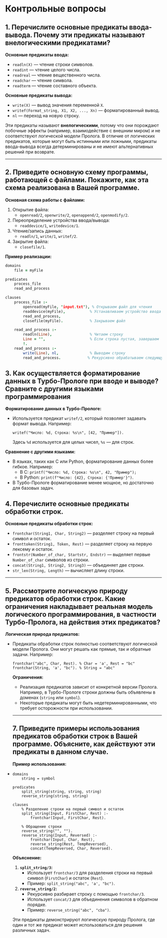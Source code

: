 # Контрольные вопросы

## 1. Перечислите основные предикаты ввода-вывода. Почему эти предикаты называют внелогическими предикатами?

**Основные предикаты ввода:**

- `readln(X)` — чтение строки символов.
- `readint` — чтение целого числа.
- `readreal` — чтение вещественного числа.
- `readchar` — чтение символа.
- `readterm` — чтение составного объекта.

**Основные предикаты вывода:**

- `write(X)` — вывод значения переменной `X`.
- `writef(Format_string, X1, X2, ..., Xn)` — форматированный вывод.
- `nl` — переход на новую строку.

Эти предикаты называют **внелогическими**, потому что они порождают побочные эффекты (например, взаимодействие с внешним миром) и не соответствуют логической модели Пролога. В отличие от логических предикатов, которые могут быть истинными или ложными, предикаты ввода-вывода всегда детерминированы и не имеют альтернативных решений при возврате.

---

## 2. Приведите основную схему программы, работающей с файлами. Покажите, как эта схема реализована в Вашей программе.

**Основная схема работы с файлами:**

1. Открытие файла:
   - `openread/2`, `openwrite/2`, `openappend/2`, `openmodify/2`.
2. Переопределение устройства ввода/вывода:
   - `readdevice/1`, `writedevice/1`.
3. Чтение/запись данных:
   - `readln/1`, `write/1`, `writef/2`.
4. Закрытие файла:
   - `closefile/1`.

**Пример реализации:**

```prolog
domains
    file = myFile

predicates
    process_file
    read_and_process

clauses
    process_file :-
        openread(myFile, "input.txt"), % Открываем файл для чтения
        readdevice(myFile),           % Устанавливаем устройство ввода
        read_and_process,
        closefile(myFile).            % Закрываем файл

    read_and_process :-
        readln(Line),                 % Читаем строку
        Line = "",                    % Если строка пустая, завершаем
        !.
    read_and_process :-
        write(Line), nl,              % Выводим строку
        read_and_process.            % Рекурсивно обрабатываем следующую строку
```

## 3. Как осуществляется форматирование данных в Турбо-Прологе при вводе и выводе? Сравните с другими языками программирования

**Форматирование данных в Турбо-Прологе:**

* Используется предикат `writef/2`, который позволяет задавать формат вывода. Например:

  ```
  writef("Число: %d, Строка: %s\n", [42, "Пример"]).
  ```

  Здесь `%d` используется для целых чисел, `%s` — для строк.

**Сравнение с другими языками:**

* В языках, таких как C или Python, форматирование данных более гибкое. Например:
  * В C: `printf("Число: %d, Строка: %s\n", 42, "Пример");`
  * В Python: `print(f"Число: {42}, Строка: {'Пример'}")`.
* В Турбо-Прологе форматирование менее мощное, но достаточно для базовых задач.

## 4. Перечислите основные предикаты обработки строк.

**Основные предикаты обработки строк:**

* `frontchar(String1, Char, String2)` — разделяет строку на первый символ и остаток.
* `fronttoken(String1, Token, Rest)` — разделяет строку на первую лексему и остаток.
* `frontstr(Number_of_char, Startstr, Endstr)` — выделяет первые `Number_of_char` символов из строки.
* `concat(String1, String2, String3)` — объединяет две строки.
* `str_len(String, Length)` — вычисляет длину строки.

---

## 5. Рассмотрите логическую природу предикатов обработки строк. Какие ограничения накладывает реальная модель логического программирования, в частности Турбо-Пролога, на действия этих предикатов?

**Логическая природа предикатов:**

* Предикаты обработки строк полностью соответствуют логической модели Пролога. Они могут решать как прямые, так и обратные задачи. Например:

  ```
  frontchar("abc", Char, Rest). % Char = 'a', Rest = "bc"
  frontchar(String, 'a', "bc"). % String = "abc"
  ```
  **Ограничения:**

  * Реализация предикатов зависит от конкретной версии Пролога. Например, в Турбо-Прологе строки должны быть объявлены в доменах (`string` или `symbol`).
  * Некоторые предикаты могут быть недетерминированными, что требует осторожности при использовании.

  ---

  ## 7. Приведите примеры использования предикатов обработки строк в Вашей программе. Объясните, как действуют эти предикаты в данном случае.

  **Пример использования:**
* ```
  domains
      string = symbol

  predicates
      split_string(string, string, string)
      reverse_string(string, string)

  clauses
      % Разделение строки на первый символ и остаток
      split_string(Input, FirstChar, Rest) :-
          frontchar(Input, FirstChar, Rest).

      % Обращение строки
      reverse_string("", "").
      reverse_string(Input, Reversed) :-
          frontchar(Input, Char, Rest),
          reverse_string(Rest, TempReversed),
          concat(TempReversed, Char, Reversed).
  ```
  **Объяснение:**

  1. **`split_string/3`:**
     * Использует `frontchar/3` для разделения строки на первый символ (`FirstChar`) и остаток (`Rest`).
     * Пример: `split_string("abc", 'a', "bc")`.
  2. **`reverse_string/2`:**
     * Рекурсивно разбирает строку с помощью `frontchar/3`.
     * Использует `concat/3` для объединения символов в обратном порядке.
     * Пример: `reverse_string("abc", "cba")`.

  Эти предикаты демонстрируют логическую природу Пролога, где один и тот же предикат может использоваться для решения различных задач.
